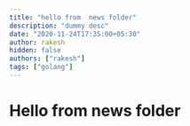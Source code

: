 ```yaml
---
title: "hello from  news folder"
description: "dummy desc"
date: "2020-11-24T17:35:00+05:30"
author: rakesh
hidden: false 
authors: ["rakesh"]
tags: ["golang"]
---
```


# Hello from news folder
